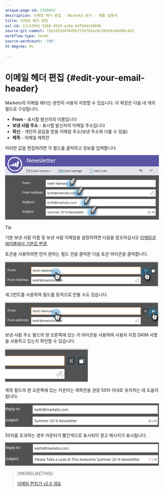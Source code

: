```yaml
---
unique-page-id: 2359453
description: 이메일 헤더 편집 - Marketo 문서 - 제품 설명서
title: 이메일 헤더 편집
exl-id: 21c529d1-55b0-4529-ac0a-4dfb9d149686
source-git-commit: 72e1d29347bd5b77107da1e9c30169cb6490c432
workflow-type: tm+mt
source-wordcount: '195'
ht-degree: 0%

---
```


# 이메일 헤더 편집 {#edit-your-email-header}

Marketo의 이메일 헤더는 완전히 사용자 지정할 수 있습니다. 이 확장은 다음 네 개의 필드로 구성됩니다.

* **From** - 표시할 발신자의 이름입니다
* **보낸 사람 주소** - 표시할 발신자의 이메일 주소입니다
* **회신** - 개인의 응답을 받을 이메일 주소(보낸 주소와 다를 수 있음)
* **제목** - 이메일 제목란

이러한 값을 편집하려면 각 필드를 클릭하고 정보를 입력합니다.

![](assets/one-3.png)

>[!TIP]
>
>기본 보낸 사람 이름 및 보낸 사람 이메일을 설정하려면 다음을 참조하십시오 [이메일과 레이블에서 기본값 변경](/help/marketo/product-docs/administration/email-setup/change-the-default-from-email-and-from-label.md).

토큰을 사용하려면 먼저 원하는 필드 안을 클릭한 다음 토큰 아이콘을 클릭합니다.

![](assets/two-3.png)

세그먼트를 사용하여 필드를 동적으로 만들 수도 있습니다.

![](assets/three-2.png)

보낸 사람 주소 필드의 맨 오른쪽에 있는 키 아이콘을 사용하여 사용자 지정 DKIM 서명을 사용하고 있는지 확인할 수 있습니다.

![](assets/four-2.png)

제목 필드의 맨 오른쪽에 있는 카운터는 제목란을 권장 50자 이내로 유지하는 데 도움이 됩니다.

![](assets/five-1.png)

50자를 초과하는 경우 카운터가 빨간색으로 표시되어 경고 메시지가 표시됩니다.

![](assets/six-1.png)

>[!MORELIKETHIS]
>
>[이메일 편집기 v2.0 개요](/help/marketo/product-docs/email-marketing/general/email-editor-2/email-editor-v2-0-overview.md)
